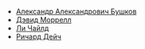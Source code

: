 * [Александр Александрович Бушков](Александр%20Александрович%20Бушков)
* [Дэвид Моррелл](Дэвид%20Моррелл)
* [Ли Чайлд](Ли%20Чайлд)
* [Ричард Дейч](Ричард%20Дейч)